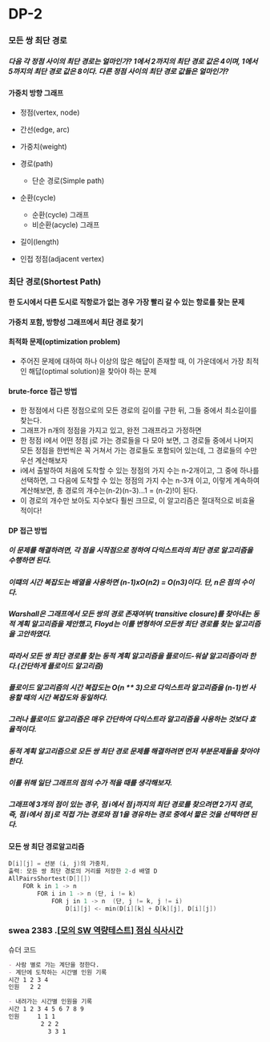 # DP-2

### 모든 쌍 최단 경로

##### 다음 각 정점 사이의 최단 경로는 얼마인가? 1에서 2까지의 최단 경로 값은 4이며, 1에서 5까지의 최단 경로 값은 8이다. 다른 정점 사이의 최단 경로 값들은 얼마인가?

#### 가중치 방향 그래프

- 정점(vertex, node)
- 간선(edge, arc)
- 가중치(weight)
- 경로(path)
  - 단순 경로(Simple path)

- 순환(cycle)
  - 순환(cycle) 그래프
  - 비순환(acycle) 그래프
- 길이(length)
- 인접 정점(adjacent vertex)



### 최단 경로(Shortest Path)



#### 한 도시에서 다른 도시로 직항로가 없는 경우 가장 빨리 갈 수 있는 항로를 찾는 문제

#### 가중치 포함, 방향성 그래프에서 최단 경로 찾기

#### 최적화 문제(optimization problem)

- 주어진 문제에 대하여 하나 이상의 많은 해답이 존재할 때, 이 가운데에서 가장 최적인 해답(optimal solution)을 찾아야 하는 문제



#### brute-force 접근 방법

- 한 정점에서 다른 정점으로의 모든 경로의 길이를 구한 뒤, 그들 중에서 최소길이를 찾는다.
- 그래프가 n개의 정점을 가지고 있고, 완전 그래프라고 가정하면
- 한 정점 i에서 어떤 정점 j로 가는 경로들을 다 모아 보면, 그 경로들 중에서 나머지 모든 정점을 한번씩은 꼭 거쳐서 가는 경로들도 포함되어 있는데, 그 경로들의 수만 우선 계산해보자
- i에서 출발하여 처음에 도착할 수 있는 정점의 가지 수는 n-2개이고, 그 중에 하나를 선택하면, 그 다음에 도착할 수 있는 정점의 가지 수는 n-3개 이고, 이렇게 계속하여 계산해보면, 총 경로의 개수는(n-2)(n-3)...1 = (n-2)!이 된다.
- 이 경로의 개수만 보아도 지수보다 훨씬 크므로, 이 알고리즘은 절대적으로 비효율적이다!

#### DP 접근 방법

##### 이 문제를 해결하려면, 각 점을 시작점으로 정하여 다익스트라의 최단 경로 알고리즘을 수행하면 된다.

##### 이떄의 시간 복잡도는 배열을 사용하면 (n-1)xO(n*2) = O(n*3)이다. 단, n은 점의 수이다.

##### Warshall은 그래프에서 모든 쌍의 경로 존재여부( transitive closure)를 찾아내는 동적 계획 알고리즘을 제안했고, Floyd는 이를 변형하여 모든쌍 최단 경로를 찾는 알고리즘을 고안하였다.

##### 따라서 모든 쌍 최단 경로를 찾는 동적 계획 알고리즘을 플로이드-워샬 알고리즘이라 한다.(간단하게 플로이드 알고리즘)

##### 플로이드 알고리즘의 시간 복잡도는 O(n ** 3)으로 다익스트라 알고리즘을 (n-1)번 사용할 때의 시간 복잡도와 동일하다.

##### 그러나 플로이드 알고리즘은 매우 간단하여 다익스트라 알고리즘을 사용하는 것보다 효율적이다.



##### 동적 계획 알고리즘으로 모든 쌍 최단 경로 문제를 해결하려면 먼저 부분문제들을 찾아야한다.

##### 이를 위해 일단 그래프의 점의 수가 적을 때를 생각해보자.

##### 그래프에 3개의 점이 있는 경우, 점 i에서 점 j까지의 최단 경로를 찾으려면 2가지 경로, 즉, 점 i에서 점 j로 직접 가는 경로와 점 1을 경유하는 경로 중에서 짧은 것을 선택하면 된다.



#### 모든 쌍 최단 경로알고리즘

```c
D[i][j] = 선분 (i, j)의 가중치,
출력: 모든 쌍 최단 경로의 거리를 저장한 2-d 배열 D
AllPairsShortest(D[][])
    FOR k in 1 -> n
    	FOR i in 1 -> n (단, i != k)
    		FOR j in 1 -> n  (단, j != k, j != i)
    			D[i][j] <- min(D[i][k] + D[k][j], D[i][j])
```



 ###  swea 2383 .[[모의 SW 역량테스트\] 점심 식사시간](javascript:clickProblem('AV5-BEE6AK0DFAVl','PROBLEM');)

슈더 코드

```markdown
- 사람 별로 가는 계단을 정한다.
- 계단에 도착하는 시간별 인원 기록
시간 1 2 3 4
인원   2 2

- 내려가는 시간별 인원을 기록
시간 1 2 3 4 5 6 7 8 9
인원     1 1 1
         2 2 2
           3 3 1
           
```









